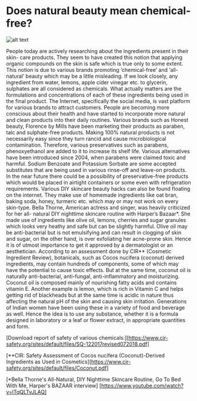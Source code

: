 # Does natural beauty mean chemical-free?

![alt text](https://media.istockphoto.com/photos/happy-woman-putting-on-facial-moisturizer-with-hand-in-bathroom-picture-id883147436?k=6&m=883147436&s=612x612&w=0&h=RIyCgb7o5gk0pE9LDTm643GXsda_fBDBVSpxswxaB6g=)

People today are actively researching about the ingredients present in their skin- care products. They seem to have created this notion that applying organic compounds on the skin is safe which is true only to some extent. This notion is due to various brands promoting ‘chemical-free’ and ‘all-natural’ beauty which may be a little misleading. If we look closely, any ingredient from water, lemons, apple cider vinegar etc. to glycerin, sulphates are all considered as chemicals. What actually matters are the formulations and concentrations of each of these ingredients being used in the final product.
The Internet, specifically the social media, is vast platform for various brands to attract customers. People are becoming more conscious about their health and have started to incorporate more natural and clean products into their daily routines. Various brands such as Honest beauty, Florence by Mills have been marketing their products as paraben, talc and sulphate-free products.
Making 100% natural products is not necessarily easy since they turn rancid and cause microbiological contamination. Therefore, various preservatives such as parabens, phenoxyethanol are added to it to increase its shelf life. Various alternatives have been introduced since 2004, when parabens were claimed toxic and harmful. Sodium Benzoate and Potassium Sorbate are some accepted substitutes that are being used in various rinse-off and leave-on products. In the near future there could be a possibility of preservative-free products which would be placed in airtight containers or some even with refrigeration requirements.
Various DIY skincare beauty hacks can also be found floating on the internet. They make use of homemade ingredients like oat bran, baking soda, honey, turmeric etc. which may or may not work on every skin-type. Bella Thorne, American actress and singer, was heavily criticized for her all- natural DIY nighttime skincare routine with Harper’s Bazaar*. She made use of ingredients like olive oil, lemons, cherries and sugar granules which looks very heathy and safe but can be slightly harmful. Olive oil may be anti-bacterial but is not emulsifying and can result in clogging of skin and sugar, on the other hand, is over exfoliating her acne-prone skin.  Hence it is of utmost importance to get it approved by a dermatologist or an aesthetician.
According to an assessment done by CIR** (Cosmetic Ingredient Review), botanicals, such as Cocos nucifera (coconut) derived ingredients, may contain hundreds of components, some of which may have the potential to cause toxic effects. But at the same time, coconut oil is naturally anti-bacterial, anti-fungal, anti-inflammatory and moisturizing. Coconut oil is composed mainly of nourishing fatty acids and contains vitamin E. Another example is lemon, which is rich in Vitamin C and helps getting rid of blackheads but at the same time is acidic in nature thus affecting the natural pH of the skin and causing skin irritation. Generations of Indian women have been using these in a variety of food and beverage as well. Hence the idea is to use any substance, whether it is a formula designed in laboratory or a leaf or flower extract, in appropriate quantities and form.

[Download report of safety of various chemicals:][https://www.cir-safety.org/sites/default/files/SQ-122017revised072018.pdf]

[**CIR: Safety Assessment of Cocos nucifera (Coconut)-Derived Ingredients as Used in Cosmetics][https://www.cir-safety.org/sites/default/files/Coconut.pdf]

[*Bella Thorne's All-Natural, DIY Nighttime Skincare Routine, Go To Bed With Me, Harper's BAZAAR interview]  [https://www.youtube.com/watch?v=lTqQLTvJLAQ]
